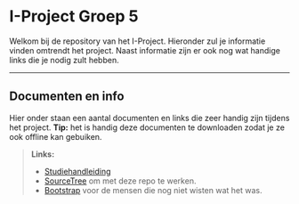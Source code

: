 I-Project Groep 5
===================

Welkom bij de repository van het I-Project. Hieronder zul je informatie vinden omtrendt het project. Naast informatie zijn er ook nog wat handige links die je nodig zult hebben.

----------
Documenten en info
-------------

Hier onder staan een aantal documenten en links die zeer handig zijn tijdens het project.
**Tip:** het is handig deze documenten te downloaden zodat je ze ook offline kan gebuiken.

> **Links:**
> -  <i class="icon-file"></i> [Studiehandleiding](https://online.han.nl/sites/5-ICA-PropI-50006/PropI_Project_VT_uitv/Documenten/Organisatie%20project/Studiehandleiding_I-project_2014-2015%20blok%202.pdf)
> - <i class="icon-link"></i> [SourceTree](http://www.sourcetreeapp.com/) om met deze repo te werken.
> - <i class="icon-link"></i> [Bootstrap](http://getbootstrap.com/) voor de mensen die nog niet wisten wat het was.

